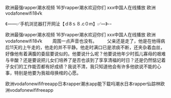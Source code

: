 欧洲最强rapper潮水视频
16岁rapper潮水欢迎你们
ххх中国人在线播放
欧洲vodafonewifi18√k


《——✅手机浏览器打开网沚【ｄ8ｓ８.c０m】✅—》--

欧洲最强rapper潮水视频
16岁rapper潮水欢迎你们
ххх中国人在线播放
欧洲vodafonewifi18√k
　　周围一点声音也没有。
　　父亲还是走了，他是在他得病后11天的上午走的，他走的并不平静。他走时满口已是浓痰不断，还夹杂着血丝，好像他有着满腹的委屈要说似的。他要说什么呢？他要说他年少时孤儿寡母的艰难与辛酸？还是要说把儿女们培养了是否也该到了享享清福的时日？还是仍然惦记着子女们的工作能否都有好成绩？我说不清，我只知道他会有许多他欲说不能的心事，特别是他要为我祖母换棺的心愿。





欧洲vodafonewififreeapp日本rapper潮水app能下载吗潮水日本rapper仙踪林欧洲vodafonewififreeapp
